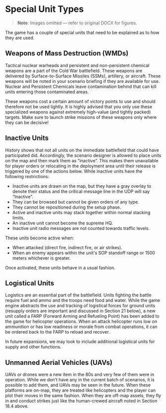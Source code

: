 # Special Unit Types

> **Note**: Images omitted — refer to original DOCX for figures.


The game has a couple of special units that need to be explained as to how they are used\.

## Weapons of Mass Destruction \(WMDs\)

Tactical nuclear warheads and persistent and non\-persistent chemical weapons are a part of the Cold War battlefield\. These weapons are delivered by Surface\-to\-Surface Missiles \(SSMs\), artillery, or aircraft\. These weapons will be noted in your scenario briefing if they are available for use\. Nuclear and Persistent Chemicals leave contamination behind that can kill units entering those contaminated areas\. 

These weapons cost a certain amount of victory points to use and should therefore not be used lightly\. It is highly advised that you only use these specialized weapons against extremely high\-value \(and tightly packed\) targets\. Make sure to launch strike missions of these weapons only where they can be decisive\!

## Inactive Units

History shows that not all units on the immediate battlefield that could have participated did\. Accordingly, the scenario designer is allowed to place units on the map and then mark them as “inactive”\. This makes them unavailable for player orders or relocating in the deployment area until their release is triggered by one of the actions below\. While inactive units have the following restrictions:

- Inactive units are drawn on the map, but they have a gray overlay to denote their status and the critical message line in the UDP will say “Inactive”\. 
- They can be browsed but cannot be given orders of any type\. 
- They cannot be repositioned during the setup phase\. 
- Active and inactive units may stack together within normal stacking limits\. 
- An inactive unit cannot become the supreme HQ\. 
- Inactive unit radio messages are not counted towards traffic levels\. 

These units become active when: 

- When attacked \(direct fire, indirect fire, or air strikes\)\. 
- When an enemy appears within the unit's SOP standoff range or 1500 meters whichever is greater\. 

Once activated, these units behave in a usual fashion\.

## Logistical Units

Logistics are an essential part of the battlefield\. Units fighting the battle require fuel and ammo and the troops need food and water\. While the game engine abstracts the use and tracking of logistical forces for ground units \(resupply orders are important and discussed in Section 21 below\), a new unit called a FARP \(Forward Arming and Refueling Point\) has been added to the game for helicopter operations\. When an attack helicopter runs low on ammunition or has low readiness or morale from combat operations, it can be ordered back to the FARP to reload and recover\.

In future expansions, we may look to include additional logistical units for supply and other functions\.

## Unmanned Aerial Vehicles \(UAVs\)

UAVs or drones were a new item in the 80s and very few of them were in operation\. While we don’t have any in the current batch of scenarios, it is possible to add them, and UAVs may be seen in the future\. When these platforms are on\-map, they are treated like helicopters and the player can plot their moves in the same fashion\. When they are off\-map assets, they fly in and conduct strikes just like the human\-crewed aircraft noted in Section 18\.4 above\. 

